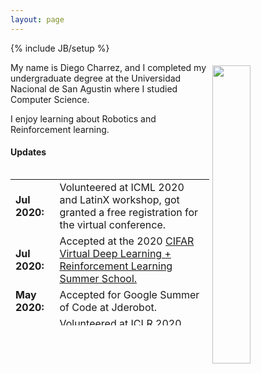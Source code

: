 ```yaml
---
layout: page
---
```

{% include JB/setup %}

<!-- <img style="float: right; width: 35%; padding: 5px;" src=" {{ site.url }}/assets/profile.jpg "> -->
<img style="float: right; width: 35%; padding: 5px;" src="https://avatars3.githubusercontent.com/u/8667636?s=400&v=4">
My name is Diego Charrez, and I completed my undergraduate degree at the Universidad Nacional de San Agustin where I studied Computer Science. 
    
I enjoy learning about Robotics and Reinforcement learning.

#### Updates

<div style="height:250px;overflow:auto;">
<table>
<col width="100px">
<col width="650px">

<tr><td><b>Jul 2020:</b></td><td> Volunteered at ICML 2020 and LatinX workshop, got granted a free registration for the virtual conference.</td></tr>
<tr><td><b>Jul 2020:</b></td><td> Accepted at the 2020 <a href="https://dlrlsummerschool.ca/" target="_blank">CIFAR Virtual Deep Learning + Reinforcement Learning Summer School.</a> </td></tr>
<tr><td><b>May 2020:</b></td><td> Accepted for Google Summer of Code at Jderobot.</td></tr>
<!-- <tr><td><b>Mar 2020:</b></td><td> Accepted my fall 2020 M.Sc. at Oregon State University.</td></tr> -->
<tr><td><b>Apr 2020:</b></td><td> Volunteered at ICLR 2020, and got granted a free registration for the virtual conference.</td></tr>
<tr><td><b>Mar 2020:</b></td><td> I have accepted my Fall 2020 MSc in computer science offer at Oregon State University EECS.</td></tr>
<tr><td><b>Sep 2019:</b></td><td> Wrote a <a href="https://medium.com/@dcharrezt/neurips-2019-stats-c91346d31c8f" target="_blank">blog</a> about NeurIPS Stats at medium.</td></tr>
<tr><td><b>Jun 2019:</b></td><td> Started collaborating with LatinX in AI as a remote research volunteer.</td></tr>
<tr><td><b>Apr 2019:</b></td><td> Wrote a <a href="https://medium.com/@dcharrezt/icml-2019-stats-4ba18fbc6543" target="_blank">blog</a> about ICML Stats at medium.</td></tr>
<tr><td><b>Jan 2019:</b></td><td> Started working as a software engineer at the Universidad Nacional de San Agustin.</td></tr>
<tr><td><b>Dec 2018:</b></td><td> Completed my undergraduate degree at the Universidad Nacional de San Agustin where I studied Computer Science.</td></tr>
<tr><td><b>Aug 2018:</b></td><td> Travel award to attend <a href="https://www.kdd.org/kdd2018/" target="_blank">SIGKDD</a> held in London.</td></tr>
